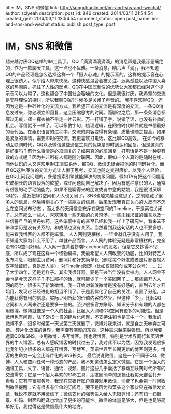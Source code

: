 title: IM，SNS 和微信
link: http://songchunlin.net/im-and-sns-and-wechat/
author: sclyeah
description: 
post_id: 846
created: 2014/03/11 21:54:54
created_gmt: 2014/03/11 13:54:54
comment_status: open
post_name: im-and-sns-and-wechat
status: publish
post_type: post

# IM，SNS 和微信

越来越讨厌QQ这样的IM工具了。 QQ「滴滴滴滴滴滴」的消息声是我最深恶痛绝的，作为一款聊天工具，这一点也不优雅。一条消息，响六声「滴」，我不知道QQ的产品经理是怎么选择这样一个「摄人心魂」的提示音的。这样的提示音在心理上很诱人，似乎给人带来快感，这种快感混合着被关注、远离孤独以及中国人喜欢的热闹感，抓住了人性的弱点。QQ在中国压倒性的优势让大家都已经对这个提示音习以为常了，这也契合了中国社会聒噪的文化。但是我很讨厌，我希望的交流是安静理性的探讨，所以我聊QQ的时候多是关闭了声音的。 我不喜欢聊QQ，还因为这是一种碎片化的交流方式。我希望正式的交流是有深度的交流。一条QQ消息发过来，你必须立即回复，这会压缩思考的时间。而聊过之后，那一条条消息都雁过无痕，挥一挥衣袖不带走一片云彩。万一打错了字，说错了话，也没有补救的机会。写信就不一样了，可以斟酌字句，梳理逻辑，在网络时代邮件就是书信最好的替代品。在组织语言的过程中，交流的内容变得有条理，质量也随之提高。如果是紧急的事情，需要即时的交流，我更喜欢打电话，这比聊QQ高效。 在如今的移动互联网时代，QQ以及微信这些通信工具的优势是即时到达和回复。但是这真的是好事吗？有什么事情是必须回复的？如果真的必须回复，打电话是不是一种更有效的方式呢？因为并非所有人都是随时联网。因此，假如一个人真的是随时在线，而他认识的人又喜欢用IM工具联系他，那QQ、微信无疑会把他的时间碎片化。而且QQ这种廉价的交流方式让人懒于思考，交流也随之变得廉价。以我个人经验，在QQ上问我问题的，多是搜索引擎就能解决的初级问题。假如TA有把这个问题组织成稍长的语言段落的欲望，或许问题就自己解决了。因为有这种意识的人，通常有很强的动手动脑能力。如果不是聊得来的朋友或者中意的姑娘，我是很讨厌聊QQ的。 最近把QQ空间和人人也关闭了，SNS也越来越没意思了。之前隐藏了很多人的信息，然后特别关心了一些朋友的信息。后来发现我真正关心的人反而不怎么在空间发布动态 ，而太多的无用信息充斥在我空间的Timeline，于是索性关闭了。总有那么一些人，喜欢转发一些无脑的心灵鸡汤，一些未经求证的谣言以及一些信誓旦旦的灵丹妙药。这些笨蛋中有的甚至已经和我一样上了研究生，看来笨不笨和学历是没有关系的，和成绩也没有关系。当然看到我这句话的人也不要多想，能来看我博客的人都不是笨蛋。 人人网则更糟糕，一毕业就几乎没有人用了。我不知道大家为什么不用了，单就产品而言，人人网的体验无疑是非常糟糕的，完全没有QQ空间好用。人人网一直背着抄袭Facebook的恶名，但是它又抄得不彻底，所以成了现在这样一个怪物模样。我最希望人人网改变的功能，比如对特定人发布消息，限制主页访问，删照片和好友简单化（删除每个好友或者照片都要输入汉字验证码，真是反人类），对Timeline限定（比如仅限原创或非公众号）……过了大学四年，还是老样子。其实我很好奇，要是王兴当年没有卖校内，人人网会不会也是今天这样子？不过那样的话，就可能少了一个美团网了…… 那些离开人人网的同学，很多去了新浪微博。我一开始对新浪微博是没有好感的，直到去年才开始用，发现它已经进化的相当不错了。于是我优化了自己的关注，设置了分组，以为能获得有用的信息。实际证明所获的价值内容依然少，但这种「少」，比起QQ空间和人人网来讲还是要多一些的。至少很多官方账号、知识分子和有趣的人都在用微博。微博就像是一个大的社会，比起人人网和QQ空间有更多的可能性。但是微博也有问题，除了SNS一贯的碎片化问题，不支持注销也是其中一个。我发的微博不多，很多时候第一天发第二天就删了，微博对我来讲，就是食之无味弃之可惜。 碎片化泛滥的世界，我需要有深度的东西，这种需求越来越强烈。所以我要远离QQ和SNS，少用微博，多写博客。我也读博客，特别是学术界同行和英语世界的牛人博客。总有人感叹博客的时代过去了，我对此不以为然，因为我发现很多比我年纪小很多的人都在开博客、写博客，英语世界里长期更新的博客则更多。博客的生命力一定会比碎片化的SNS长久。 最后说说微信，这是一个不同于QQ、微博、人人和空间任何一种形态的产品。我不知道该怎么定义微信。它是一个强大的通讯工具，文字、语音、通话、视频、图片这些几乎囊括了移动互联网时代所有的交流需求；它是一个招人喜欢的SNS工具，朋友圈简单的逻辑让我每天都会打开看看；它有丰富服务号，我现在查银行账户直接就用微信，消费了也会第一时间收到微信提醒；它有很多有价值的订阅号，要不是因为和菜头这个家伙只在微信发文章，我说不定就不用微信了；微信支付的强势进入给人无限遐想；还有扫一扫街景、扫码、封面和翻译也增加了更多的可能性。微信的体量足够大，但是也足够简单好用，我觉得这是微信最伟大的地方。